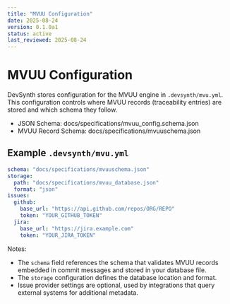 ```yaml
---
title: "MVUU Configuration"
date: 2025-08-24
version: 0.1.0a1
status: active
last_reviewed: 2025-08-24
---
```


# MVUU Configuration

DevSynth stores configuration for the MVUU engine in `.devsynth/mvu.yml`.
This configuration controls where MVUU records (traceability entries) are stored
and which schema they follow.

- JSON Schema: docs/specifications/mvuu_config.schema.json
- MVUU Record Schema: docs/specifications/mvuuschema.json

## Example `.devsynth/mvu.yml`

```yaml
schema: "docs/specifications/mvuuschema.json"
storage:
  path: "docs/specifications/mvuu_database.json"
  format: "json"
issues:
  github:
    base_url: "https://api.github.com/repos/ORG/REPO"
    token: "YOUR_GITHUB_TOKEN"
  jira:
    base_url: "https://jira.example.com"
    token: "YOUR_JIRA_TOKEN"
```

Notes:
- The `schema` field references the schema that validates MVUU records embedded in
  commit messages and stored in your database file.
- The `storage` configuration defines the database location and format.
- Issue provider settings are optional, used by integrations that query external
  systems for additional metadata.
